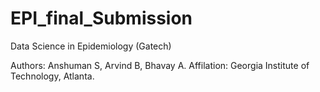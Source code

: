 # EPI_final_Submission
Data Science in Epidemiology (Gatech)

Authors: Anshuman S, Arvind B, Bhavay A.
Affilation: Georgia Institute of Technology, Atlanta.
